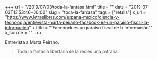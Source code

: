 +++
url = "/2019/07/03/toda-la-fantasa.html"
title = ""
date = "2019-07-03T13:53:46+00:00"
slug = "toda-la-fantasa"
tags = ["retalls"]
x_url = "https://www.letraslibres.com/espana-mexico/ciencia-y-tecnologia/entrevista-marta-peirano-facebook-es-un-paraiso-fiscal-la-informacion"
x_title = "“Facebook es un paraíso fiscal de la información”"
x_source = ""
+++


Entrevista a Marta Peirano.

> Toda la fantasía libertaria de la red es una patraña.

